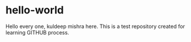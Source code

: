 # hello-world
Hello every one, kuldeep mishra here.
This is a test repository created for learning GITHUB process.
